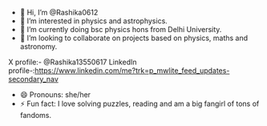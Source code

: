 - 👋 Hi, I’m @Rashika0612
- 👀 I’m interested in physics and astrophysics. 
- 🌱 I’m currently doing bsc physics hons from Delhi University. 
- 💞️ I’m looking to collaborate on projects based on physics, maths and astronomy. 

X profile:- @Rashika13550617 
LinkedIn profile-:https://www.linkedin.com/me?trk=p_mwlite_feed_updates-secondary_nav
- 😄 Pronouns: she/her
- ⚡ Fun fact: I love solving puzzles, reading and am a big fangirl of tons of fandoms. 

<!---
Rashika0612/Rashika0612 is a ✨ special ✨ repository because its `README.md` (this file) appears on your GitHub profile.
You can click the Preview link to take a look at your changes.
--->
